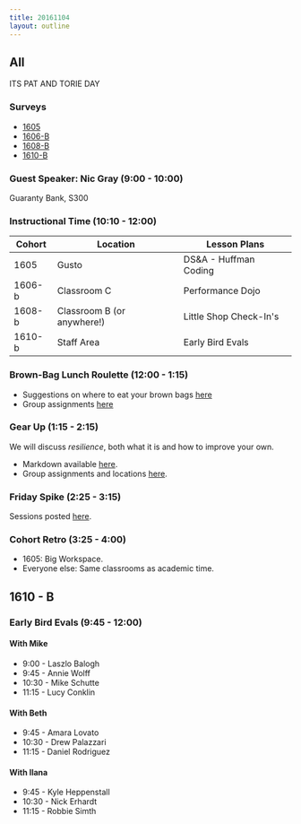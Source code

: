 ```yaml
---
title: 20161104
layout: outline
---
```


## All

ITS PAT AND TORIE DAY

### Surveys

* [1605](https://goo.gl/forms/lRZyVNwL5K4Lffjh1)
* [1606-B](https://goo.gl/forms/paSlr9FiDRTjwXuN2)
* [1608-B](https://goo.gl/forms/5BUpqeP7o1Sfelyd2)
* [1610-B]()

### Guest Speaker: Nic Gray (9:00 - 10:00)

Guaranty Bank, S300

### Instructional Time (10:10 - 12:00)
| Cohort | Location | Lesson Plans |
| ------ | -------- | ------------ |
| 1605   | Gusto    | DS&A - Huffman Coding |
| 1606-b | Classroom C | Performance Dojo |
| 1608-b | Classroom B (or anywhere!) | Little Shop Check-In's |
| 1610-b | Staff Area | Early Bird Evals |


### Brown-Bag Lunch Roulette (12:00 - 1:15)

* Suggestions on where to eat your brown bags [here](http://goo.gl/mHcSpv)
* Group assignments [here](https://github.com/turingschool/interdisciplinary-planning/blob/master/lunch_roulette_and_gear_up_groups.markdown)

### Gear Up (1:15 - 2:15)
We will discuss *resilience*, both what it is and how to improve your own.

* Markdown available [here](https://github.com/turingschool/gear-up/blob/master/resilience.markdown).
* Group assignments and locations [here](https://github.com/turingschool/interdisciplinary-planning/blob/master/lunch_roulette_and_gear_up_groups.markdown).


### Friday Spike (2:25 - 3:15)

Sessions posted [here](https://docs.google.com/document/d/16GOvVXm9UQSq0zsh_z9nFPEfRE9huS0gIi53EAa0sTI/edit).

### Cohort Retro (3:25 - 4:00)

* 1605: Big Workspace.
* Everyone else: Same classrooms as academic time.

## 1610 - B

### Early Bird Evals (9:45 - 12:00)

#### With Mike
* 9:00 - Laszlo Balogh
* 9:45 - Annie Wolff
* 10:30 - Mike Schutte
* 11:15 - Lucy Conklin

#### With Beth
* 9:45 - Amara Lovato
* 10:30 - Drew Palazzari
* 11:15 - Daniel Rodriguez

#### With Ilana
* 9:45 - Kyle Heppenstall
* 10:30 - Nick Erhardt
* 11:15 - Robbie Simth
